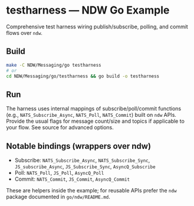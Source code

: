 # testharness — NDW Go Example

Comprehensive test harness wiring publish/subscribe, polling, and commit flows over `ndw`.

## Build

```sh
make -C NDW/Messaging/go testharness
# or
cd NDW/Messaging/go/testharness && go build -o testharness
```

## Run

The harness uses internal mappings of subscribe/poll/commit functions (e.g., `NATS_Subscribe_Async`, `NATS_Poll`, `NATS_Commit`) built on `ndw` APIs. Provide the usual flags for message count/size and topics if applicable to your flow. See source for advanced options.

## Notable bindings (wrappers over ndw)

- Subscribe: `NATS_Subscribe_Async`, `NATS_Subscribe_Sync`, `JS_subscribe_Async`, `JS_Subscribe_Sync`, `AsyncQ_Subscribe`
- Poll: `NATS_Poll`, `JS_Poll`, `AsyncQ_Poll`
- Commit: `NATS_Commit`, `JS_Commit`, `AsyncQ_Commit`

These are helpers inside the example; for reusable APIs prefer the `ndw` package documented in `go/ndw/README.md`.